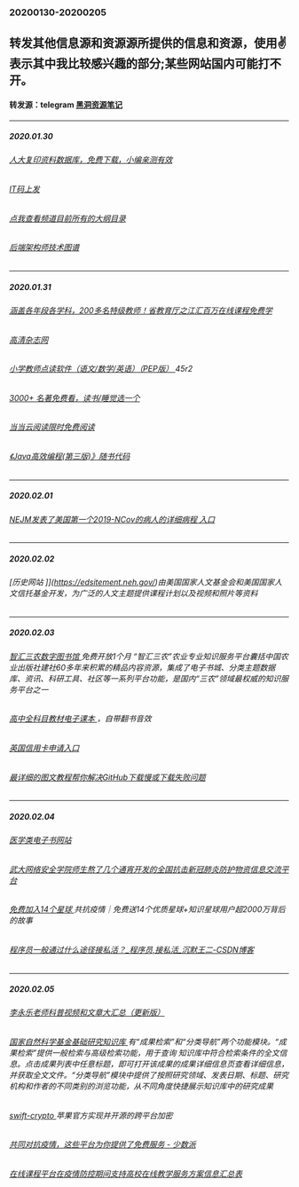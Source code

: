 ### 20200130-20200205
转发其他信息源和资源源所提供的信息和资源，使用✌表示其中我比较感兴趣的部分;某些网站国内可能打不开。
---
#### 转发源：telegram [黑洞资源笔记](https://t.me/tieliu)
---
##### 2020.01.30
###### [人大复印资料数据库，免费下载，小编亲测有效](https://telegra.ph/%E4%BA%BA%E5%A4%A7%E5%A4%8D%E5%8D%B0%E8%B5%84%E6%96%99%E6%95%B0%E6%8D%AE%E5%BA%93%E5%85%8D%E8%B4%B9%E4%B8%8B%E8%BD%BD%E5%B0%8F%E7%BC%96%E4%BA%B2%E6%B5%8B%E6%9C%89%E6%95%88-01-30)
###### [IT码上发 ](https://www.itmsf.com/thread-281-1-1.html)
###### [点我查看频道目前所有的大纲目录 ](https://mubu.com/docvs4ZYvQmzm)
###### [后端架构师技术图谱 ](https://github.com/xingshaocheng/architect-awesome)
---
##### 2020.01.31
###### [涵盖各年段各学科，200多名特级教师！省教育厅之江汇百万在线课程免费学](https://telegra.ph/%E6%B6%B5%E7%9B%96%E5%90%84%E5%B9%B4%E6%AE%B5%E5%90%84%E5%AD%A6%E7%A7%91200%E5%A4%9A%E5%90%8D%E7%89%B9%E7%BA%A7%E6%95%99%E5%B8%88%E7%9C%81%E6%95%99%E8%82%B2%E5%8E%85%E4%B9%8B%E6%B1%9F%E6%B1%87%E7%99%BE%E4%B8%87%E5%9C%A8%E7%BA%BF%E8%AF%BE%E7%A8%8B%E5%85%8D%E8%B4%B9%E5%AD%A6-01-30)
###### [高清杂志网 ](http://gqzzw.com/)
###### [小学教师点读软件（语文/数学/英语）（PEP版） ](https://pan.baidu.com/s/18FaEqtleQKDpFrkzCk7PXw#/)  45r2
###### [3000+ 名著免费看，读书/睡觉选一个](https://telegra.ph/3000-%E5%90%8D%E8%91%97%E5%85%8D%E8%B4%B9%E7%9C%8B%E8%AF%BB%E4%B9%A6%E7%9D%A1%E8%A7%89%E9%80%89%E4%B8%80%E4%B8%AA-01-31)
###### [当当云阅读限时免费阅读 ](http://e.dangdang.com/media/h5/ddreader50//cjxm.html?way=1024xinshouye)
###### [《Java高效编程(第三版)》随书代码 ](https://github.com/jbloch/effective-java-3e-source-code)
---
##### 2020.02.01
###### [NEJM发表了美国第一个2019-NCov的病人的详细病程 入口 ](https://www.nejm.org/doi/full/10.1056/NEJMoa2001191)
---
##### 2020.02.02
###### [历史网站 ]](https://edsitement.neh.gov/)由美国国家人文基金会和美国国家人文信托基金开发，为广泛的人文主题提供课程计划以及视频和照片等资料
---
##### 2020.02.03
###### [智汇三农数字图书馆 ](http://www.pwsannong.com/)免费开放1个月 “智汇三农”农业专业知识服务平台囊括中国农业出版社建社60多年来积累的精品内容资源，集成了电子书城、分类主题数据库、资讯、科研工具、社区等一系列平台功能，是国内“三农”领域最权威的知识服务平台之一
###### [高中全科目教材电子课本 ](http://mp.codeup.cn/q?c=120B78RB730&sh=sh&vt_=1580648863645)，自带翻书音效
###### [英国信用卡申请入口 ](https://mgmee.americanexpress.com/refer/gb/en/card-details/C64285C74079E4F306EC97D6B6801218865655FC944DBDF5EDB9DE7E3F9750CB610A968D7EF44619989407BDE4876D2887F5535D915A712EC738B3AEE41E8CF48A1682A5268087E6A37AD7990A8A803DC7A03ADF510D1656B3B059A7E3384E03AC228A2CF9F3165E54FE7A4E221DE444BB94C157C1014A2CC8D88D7BE59F030FFE65FB1753CA38E44AB2075FFC46F9D8347D09B0BF79D1C5AF9D5DE4F582D0F0E6716D11BB0BE6978C4F1EFB160CCCCC?CPID=100356998&GENCODE=349992775015412&URN=AAAZAwESHRMVAQ%3D%3D&CORID=r:A:N:W:e:T:r:J-1580711402782-98761311)
###### [最详细的图文教程帮你解决GitHub下载慢或下载失败问题 ](https://blog.csdn.net/TeFuirnever/article/details/99110367?utm_source=app)
---
##### 2020.02.04
###### [医学类电子书网站 ](https://github.com/scienceasdf/medical-books/releases)
###### [武大网络安全学院师生熬了几个通宵开发的全国抗击新冠肺炎防护物资信息交流平台 ](http://charity.foodblockchain.com.cn/)
###### [免费加入14个星球 ](https://mp.weixin.qq.com/s/EAfrtn6H4mCR9WC5KwxBDA)共抗疫情｜免费送14个优质星球+知识星球用户超2000万背后的故事
###### [程序员一般通过什么途径接私活？_程序员,接私活_沉默王二-CSDN博客 ](http://telegra.ph/%E7%A8%8B%E5%BA%8F%E5%91%98%E4%B8%80%E8%88%AC%E9%80%9A%E8%BF%87%E4%BB%80%E4%B9%88%E9%80%94%E5%BE%84%E6%8E%A5%E7%A7%81%E6%B4%BB-%E7%A8%8B%E5%BA%8F%E5%91%98%E6%8E%A5%E7%A7%81%E6%B4%BB-%E6%B2%89%E9%BB%98%E7%8E%8B%E4%BA%8C-CSDN%E5%8D%9A%E5%AE%A2-02-04?r=48142695)
---
##### 2020.02.05
###### [李永乐老师科普视频和文章大汇总（更新版） ](https://card.weibo.com/article/m/show/id/2309404468365136625933?_wb_client_=1)
###### [国家自然科学基金基础研究知识库 ](http://ir.nsfc.gov.cn/)有“成果检索”和“分类导航”两个功能模块。“成果检索”提供一般检索与高级检索功能，用于查询 知识库中符合检索条件的全文信息。点击成果列表中任意标题，即可打开该成果的成果详细信息页查看详细信息，并获取全文文件。“分类导航”模块中提供了按照研究领域、发表日期、标题、研究机构和作者的不同类别的浏览功能，从不同角度快捷展示知识库中的研究成果
###### [swift-crypto ](https://github.com/apple/swift-crypto) 苹果官方实现并开源的跨平台加密
###### [共同对抗疫情，这些平台为你提供了免费服务 - 少数派](https://telegra.ph/%E5%85%B1%E5%90%8C%E5%AF%B9%E6%8A%97%E7%96%AB%E6%83%85%E8%BF%99%E4%BA%9B%E5%B9%B3%E5%8F%B0%E4%B8%BA%E4%BD%A0%E6%8F%90%E4%BE%9B%E4%BA%86%E5%85%8D%E8%B4%B9%E6%9C%8D%E5%8A%A1---%E5%B0%91%E6%95%B0%E6%B4%BE-02-05-15)
###### [在线课程平台在疫情防控期间支持高校在线教学服务方案信息汇总表 ](https://share.weiyun.com/5PKg5LX)
